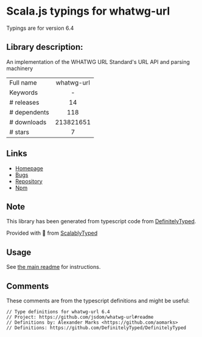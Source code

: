 
# Scala.js typings for whatwg-url

Typings are for version 6.4

## Library description:
An implementation of the WHATWG URL Standard's URL API and parsing machinery

|                    |                 |
| ------------------ | :-------------: |
| Full name          | whatwg-url |
| Keywords           | - |
| # releases         | 14 |
| # dependents       | 118 |
| # downloads        | 213821651 |
| # stars            | 7 |

## Links
- [Homepage](https://github.com/jsdom/whatwg-url#readme)
- [Bugs](https://github.com/jsdom/whatwg-url/issues)
- [Repository](https://github.com/jsdom/whatwg-url)
- [Npm](https://www.npmjs.com/package/whatwg-url)
    


## Note
This library has been generated from typescript code from [DefinitelyTyped](https://definitelytyped.org).

Provided with :purple_heart: from [ScalablyTyped](https://github.com/oyvindberg/ScalablyTyped)

## Usage
See [the main readme](../../readme.md) for instructions.

## Comments

These comments are from the typescript definitions and might be useful:
```
// Type definitions for whatwg-url 6.4
// Project: https://github.com/jsdom/whatwg-url#readme
// Definitions by: Alexander Marks <https://github.com/aomarks>
// Definitions: https://github.com/DefinitelyTyped/DefinitelyTyped

```

